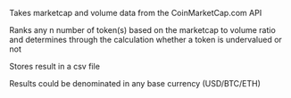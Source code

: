 Takes marketcap and volume data from the CoinMarketCap.com API

Ranks any n number of token(s) based on the marketcap to volume ratio and determines through the calculation whether a token is undervalued or not

Stores result in a csv file

Results could be denominated in any base currency (USD/BTC/ETH)